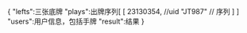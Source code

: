 {
    "lefts":三张底牌
    "plays":出牌序列[
        [
          23130354, //uid
          "JT987" // 序列
        ]
    ]
    "users":用户信息，包括手牌
    "result":结果
}
